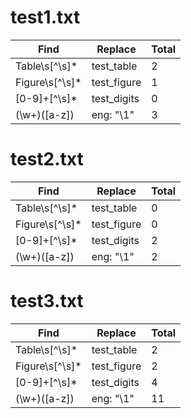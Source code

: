 # test1.txt
|Find           |Replace        |Total|
|---------------|---------------|-----|
| Table\s[^\s]* | test_table | 2 |
| Figure\s[^\s]* | test_figure | 1 |
| [0-9]+[^\s]* | test_digits | 0 |
| (\w+)([a-z]) | eng: "\1" | 3 |

# test2.txt
|Find           |Replace        |Total|
|---------------|---------------|-----|
| Table\s[^\s]* | test_table | 0 |
| Figure\s[^\s]* | test_figure | 0 |
| [0-9]+[^\s]* | test_digits | 2 |
| (\w+)([a-z]) | eng: "\1" | 2 |

# test3.txt
|Find           |Replace        |Total|
|---------------|---------------|-----|
| Table\s[^\s]* | test_table | 2 |
| Figure\s[^\s]* | test_figure | 2 |
| [0-9]+[^\s]* | test_digits | 4 |
| (\w+)([a-z]) | eng: "\1" | 11 |

